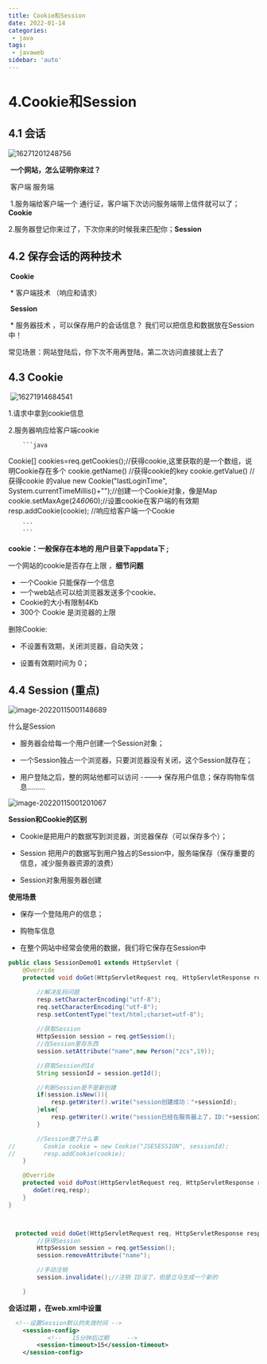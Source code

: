 ```yaml
---
title: Cookie和Session
date: 2022-01-14
categories:
 - java
tags:
 - javaweb
sidebar: 'auto'
---
```

# 4.Cookie和Session

## 4.1 会话

   ![16271201248756](https://img.yishenlaoban.top/image_my/1627120248756.png)

​    **一个网站，怎么证明你来过？**

​    客户端                 服务端

​     1.服务端给客户端一个 通行证，客户端下次访问服务端带上信件就可以了；**Cookie**

​     2.服务器登记你来过了，下次你来的时候我来匹配你；**Session**

 

##  4.2 保存会话的两种技术

​        **Cookie**

​              * 客户端技术 （响应和请求）

​       **Session**

​             * 服务器技术 ，可以保存用户的会话信息？ 我们可以把信息和数据放在Session中！



常见场景：网站登陆后，你下次不用再登陆，第二次访问直接就上去了



## 4.3 Cookie

​     ![16271914684541](https://img.yishenlaoban.top/image_my/1627914684541.png)

 1.请求中拿到cookie信息

   2.服务器响应给客户端cookie

        ```java

Cookie[] cookies=req.getCookies();//获得cookie,这里获取的是一个数组，说明Cookie存在多个
cookie.getName() //获得cookie的key
cookie.getValue() //获得cookie 的value
new Cookie("lastLoginTime", System.currentTimeMillis()+"");//创建一个Cookie对象，像是Map
cookie.setMaxAge(24*60*60);//设置cookie在客户端的有效期
resp.addCookie(cookie); //响应给客户端一个Cookie

        ```
        ```

**cookie：一般保存在本地的 用户目录下appdata下 ;**



一个网站的cookie是否存在上限 ，**细节问题**

   * 一个Cookie 只能保存一个信息
   * 一个web站点可以给浏览器发送多个cookie、
   * Cookie的大小有限制4Kb
   * 300个 Cookie 是浏览器的上限



删除Cookie:

* 不设置有效期，关闭浏览器，自动失效；

* 设置有效期时间为 0；

  

## 4.4 Session (**重点**)

 ![image-20220115001148689](https://img.yishenlaoban.top/image_my/image-20220115001148689.png)



什么是Session

* 服务器会给每一个用户创建一个Session对象；

* 一个Session独占一个浏览器，只要浏览器没有关闭，这个Session就存在；

* 用户登陆之后，整的网站他都可以访问 ----> 保存用户信息；保存购物车信息......... 

  

![image-20220115001201067](https://img.yishenlaoban.top/image_my/image-20220115001201067.png)



**Session和Cookie的区别**

   * Cookie是把用户的数据写到浏览器，浏览器保存（可以保存多个）；

   * Session 把用户的数据写到用户独占的Session中，服务端保存（保存重要的信息，减少服务器资源的浪费）

   * Session对象用服务器创建

     

**使用场景**

   * 保存一个登陆用户的信息；

   * 购物车信息

   * 在整个网站中经常会使用的数据，我们将它保存在Session中

     

```java
public class SessionDemo01 extends HttpServlet {
    @Override
    protected void doGet(HttpServletRequest req, HttpServletResponse resp) throws ServletException, IOException {

        //解决乱码问题
        resp.setCharacterEncoding("utf-8");
        req.setCharacterEncoding("utf-8");
        resp.setContentType("text/html;charset=utf-8");
        
        //获取Session
        HttpSession session = req.getSession();
        //在Session里存东西
        session.setAttribute("name",new Person("zcs",19));

        //获取Session的Id
        String sessionId = session.getId();

        //判断Session是不是新创建
        if(session.isNew()){
            resp.getWriter().write("session创建成功："+sessionId);
        }else{
            resp.getWriter().write("session已经在服务器上了，ID:"+sessionId);
        }

        //Session做了什么事
//        Cookie cookie = new Cookie("JSESESSION", sessionId);
//        resp.addCookie(cookie);
    }

    @Override
    protected void doPost(HttpServletRequest req, HttpServletResponse resp) throws ServletException, IOException {
       doGet(req,resp);
    }
}



  protected void doGet(HttpServletRequest req, HttpServletResponse resp) throws ServletException, IOException {
        //获得Session
        HttpSession session = req.getSession();
        session.removeAttribute("name");

        //手动注销
        session.invalidate();//注销 ID没了，但是立马生成一个新的

    }
```



**会话过期 ，在web.xml中设置**

```xml
  <!--设置Session默认的失效时间 -->
    <session-config>
           <!--   15分钟后过期     -->
        <session-timeout>15</session-timeout>
    </session-config>
```

